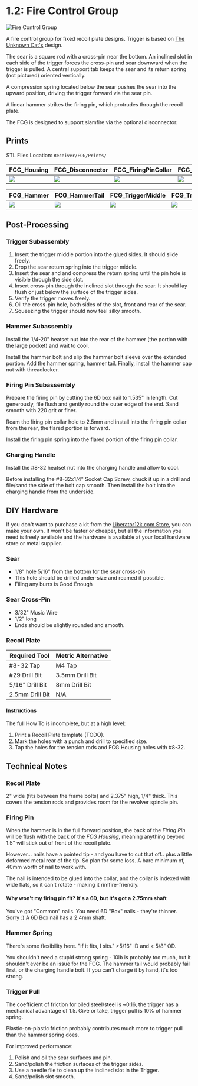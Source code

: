 # 1.2: Fire Control Group

![Fire Control Group](FCG/Assembly.jpg)

A fire control group for fixed recoil plate designs. Trigger is based on
[The Unknown Cat's](https://www.youtube.com/channel/UCNR0HGw5airGKkiPcquS0TA)
design.

The sear is a square rod with a cross-pin near the bottom.
An inclined slot in each side of the trigger forces the cross-pin and
sear downward when the trigger is pulled. A central support tab
keeps the sear and its return spring (not pictured) oriented vertically.

A compression spring located below the sear pushes the sear into the upward
position, driving the trigger forward via the sear pin.

A linear hammer strikes the firing pin, which protrudes through the recoil plate.

The FCG is designed to support slamfire via the optional disconnector.

<!-- NEW PAGE -->
## Prints
STL Files Location: `Receiver/FCG/Prints/`

|FCG_Housing|FCG_Disconnector|FCG_FiringPinCollar|FCG_ChargingHandle|
|-|-|-|-|
|![](FCG/Prints/FCG_Housing_thumb.jpg)|![](FCG/Prints/FCG_Disconnector_thumb.jpg)|![](FCG/Prints/FCG_FiringPinCollar_thumb.jpg)|![](FCG/Prints/FCG_ChargingHandle_thumb.jpg)|

|FCG_Hammer|FCG_HammerTail|FCG_TriggerMiddle|FCG_Trigger|
|-|-|-|-|
|![](FCG/Prints/FCG_Hammer_thumb.jpg)|![](FCG/Prints/FCG_HammerTail_thumb.jpg)|![](FCG/Prints/FCG_TriggerMiddle_thumb.jpg)|![](FCG/Prints/FCG_Trigger_thumb.jpg)

<!-- NEW PAGE -->
## Post-Processing

### Trigger Subassembly

1. Insert the trigger middle portion into the glued sides. It should slide freely.
2. Drop the sear return spring into the trigger middle.
3. Insert the sear and and compress the return spring until the pin hole is visible through the side slot.
4. Insert cross-pin through the inclined slot through the sear. It should lay flush or just below the surface of the trigger sides.
5. Verify the trigger moves freely.
6. Oil the cross-pin hole, both sides of the slot, front and rear of the sear.
7. Squeezing the trigger should now feel silky smooth.

### Hammer Subassembly

Install the 1/4-20" heatset nut into the rear of the hammer (the portion with the large pocket) and wait to cool.

Install the hammer bolt and slip the hammer bolt sleeve over the extended portion. Add the hammer spring, hammer tail.
Finally, install the hammer cap nut with threadlocker.

### Firing Pin Subassembly

Prepare the firing pin by cutting the 6D box nail to 1.535" in length. Cut generously, file flush and gently round the
outer edge of the end. Sand smooth with 220 grit or finer.

Ream the firing pin collar hole to 2.5mm and install into the firing pin collar from the rear, the flared portion is
forward.

Install the firing pin spring into the flared portion of the firing pin collar.

### Charging Handle

Install the \#8-32 heatset nut into the charging handle and allow to cool.

Before installing the \#8-32x1/4" Socket Cap Screw, chuck it up in a drill and file/sand the side of the bolt cap
smooth. Then install the bolt into the charging handle from the underside.

## DIY Hardware
If you don't want to purchase a kit from the
[Liberator12k.com Store](https://liberator12k.com/store/),
you can make your own. It won't be faster or cheaper, but all the information
you need is freely available and the hardware is available at your local
hardware store or metal supplier.

### Sear
 * 1/8" hole 5/16" from the bottom for the sear cross-pin
 * This hole should be drilled under-size and reamed if possible.
 * Filing any burrs is Good Enough

### Sear Cross-Pin
 * 3/32" Music Wire
 * 1/2" long
 * Ends should be slightly rounded and smooth.

### Recoil Plate
| Required Tool    | Metric Alternative |
|------------------|--------------------|
| #8-32 Tap        | M4 Tap             |
| #29 Drill Bit    | 3.5mm Drill Bit    |
| 5/16" Drill Bit  | 8mm Drill Bit      |
| 2.5mm Drill Bit  | N/A                |

#### Instructions
The full How To is incomplete, but at a high level:

1. Print a Recoil Plate template (TODO).
2. Mark the holes with a punch and drill to specified size.
3. Tap the holes for the tension rods and FCG Housing holes with #8-32.

<!-- NEW PAGE -->
## Technical Notes

### Recoil Plate
2" wide (fits between the frame bolts) and 2.375" high, 1/4" thick.
This covers the tension rods and provides room for the revolver spindle pin.

### Firing Pin
When the hammer is in the full forward position, the back of the *Firing Pin*
will be flush with the back of the *FCG Housing*, meaning anything beyond 1.5"
will stick out of front of the recoil plate.

However... nails have a pointed tip - and you have to cut that off..
plus a little deformed metal rear of the tip. So plan for some loss.
A bare minimum of, 40mm worth of nail to work with.

The nail is intended to be glued into the collar, and the collar is indexed with
wide flats, so it can't rotate - making it rimfire-friendly.

#### Why won't my firing pin fit? It's a 6D, but it's got a 2.75mm shaft
You've got "Common" nails. You need 6D "Box" nails - they're thinner. Sorry :)
A 6D Box nail has a 2.4mm shaft.

### Hammer Spring
There's some flexibility here. "If it fits, I sits." >5/16" ID and < 5/8" OD.

You shouldn't need a stupid strong spring - 10lb is probably too much,
but it shouldn't ever be an issue for the FCG. The hammer tail would probably
fail first, or the charging handle bolt. If you can't charge it by hand, it's
too strong.

### Trigger Pull
The coefficient of friction for oiled steel/steel is ~0.16, the trigger has a
mechanical advantage of 1.5. Give or take, trigger pull is 10% of hammer spring.

Plastic-on-plastic friction probably contributes much more to trigger pull than
the hammer spring does.

For improved performance:
1. Polish and oil the sear surfaces and pin.
2. Sand/polish the friction surfaces of the trigger sides.
3. Use a needle file to clean up the inclined slot in the Trigger.
4. Sand/polish slot smooth.
